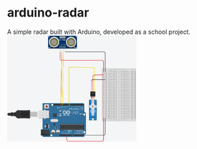 # arduino-radar
A simple radar built with Arduino, developed as a school project.
<img src="https://github.com/florinmarut/arduino-radar/blob/main/Schema.png" width="300">

